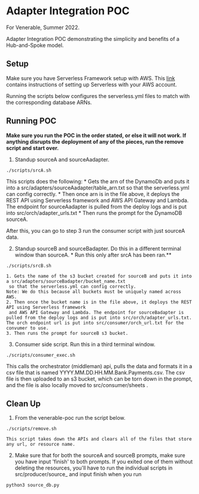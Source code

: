 # Adapter Integration POC
For Venerable, Summer 2022.

Adapter Integration POC demonstrating the simplicity and benefits of a Hub-and-Spoke model.

## Setup
Make sure you have Serverless Framework setup with AWS.
This [link](https://www.serverless.com/framework/docs/getting-started) contains instructions of setting up
Serverless with your AWS account.

Running the scripts below configures the serverless.yml files to match with the corresponding database ARNs.

## Running POC
**Make sure you run the POC in the order stated, or else it will not work. If anything disrupts
   the deployment of any of the pieces, run the remove script and start over.**

1. Standup sourceA and sourceAadapter. 
```
./scripts/srcA.sh
```
This scripts does the following:
    * Gets the arn of the DynamoDb and puts it into a src/adapters/sourceAadapter/table_arn.txt so that the serverless.yml can config correctly.
    *  Then once arn is in the file above, it deploys the REST API using Serverless framework and AWS API Gateway and Lambda. The endpoint for sourceAadapter is pulled from the deploy logs and is put into src/orch/adapter_urls.txt 
    *  Then runs the prompt for the DynamoDB sourceA. 

After this, you can go to step 3 run the consumer script with just sourceA data.

2. Standup sourceB and sourceBadapter. Do this in a different terminal window than sourceA. * Run this only after srcA has been ran.**
```
./scripts/srcB.sh
```
    1. Gets the name of the s3 bucket created for sourceB and puts it into a src/adapters/sourceBadapter/bucket_name.txt
     so that the serverless.yml can config correctly.
    Note: We do this because all buckets must be uniquely named across AWS.
    2. Then once the bucket name is in the file above, it deploys the REST API using Serverless framework
     and AWS API Gateway and Lambda. The endpoint for sourceBadapter is pulled from the deploy logs and is put into src/orch/adapter_urls.txt. The orch endpoint url is put into src/consumer/orch_url.txt for the convumer to use.
    3. Then runs the prompt for sourceB s3 bucket. 

3. Consumer side script. Run this in a third terminal window.
```
./scripts/consumer_exec.sh
```
This calls the orchestrator (middleman) api, pulls the data and formats it in a csv file
that is named YYYY.MM.DD.HH.MM.Bank.Payments.csv. The csv file is then uploaded to an s3 bucket, which can be torn
down in the prompt, and the file is also locally moved to src/consumer/sheets .


## Clean Up

1. From the venerable-poc run the script below.
```
./scripts/remove.sh

This script takes down the APIs and clears all of the files that store any url, or resource name.

```
2. Make sure that for both the sourceA and sourceB prompts, make sure you have input 'finish' to both prompts. If you exited one of them without
deleting the resources, you'll have to run the individual scripts in src/producer/source_ and input finish when you run
```
python3 source_db.py
```
